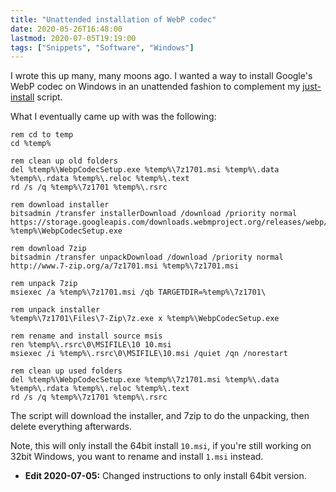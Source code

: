 ```yaml
---
title: "Unattended installation of WebP codec"
date: 2020-05-26T16:48:00
lastmod: 2020-07-05T19:19:00
tags: ["Snippets", "Software", "Windows"]
---
```


I wrote this up many, many moons ago. I wanted a way to install Google's WebP codec on Windows in an unattended fashion to complement my [just-install](https://just-install.github.io/) script.

What I eventually came up with was the following:

```
rem cd to temp
cd %temp%

rem clean up old folders
del %temp%\WebpCodecSetup.exe %temp%\7z1701.msi %temp%\.data %temp%\.rdata %temp%\.reloc %temp%\.text
rd /s /q %temp%\7z1701 %temp%\.rsrc

rem download installer
bitsadmin /transfer installerDownload /download /priority normal https://storage.googleapis.com/downloads.webmproject.org/releases/webp/WebpCodecSetup.exe %temp%\WebpCodecSetup.exe

rem download 7zip
bitsadmin /transfer unpackDownload /download /priority normal http://www.7-zip.org/a/7z1701.msi %temp%\7z1701.msi

rem unpack 7zip
msiexec /a %temp%\7z1701.msi /qb TARGETDIR=%temp%\7z1701\

rem unpack installer
%temp%\7z1701\Files\7-Zip\7z.exe x %temp%\WebpCodecSetup.exe

rem rename and install source msis
ren %temp%\.rsrc\0\MSIFILE\10 10.msi
msiexec /i %temp%\.rsrc\0\MSIFILE\10.msi /quiet /qn /norestart

rem clean up used folders
del %temp%\WebpCodecSetup.exe %temp%\7z1701.msi %temp%\.data %temp%\.rdata %temp%\.reloc %temp%\.text
rd /s /q %temp%\7z1701 %temp%\.rsrc
```

The script will download the installer, and 7zip to do the unpacking, then delete everything afterwards.

Note, this will only install the 64bit install `10.msi`, if you're still working on 32bit Windows, you want to rename and install `1.msi` instead.

* **Edit 2020-07-05:** Changed instructions to only install 64bit version.

